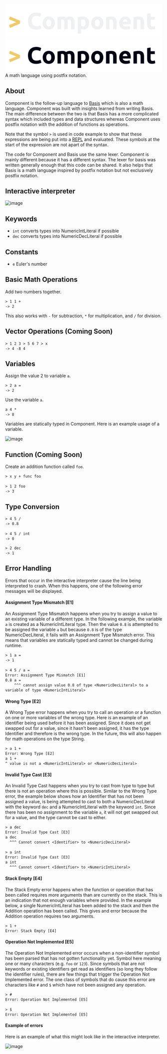 ![Component Logo](./images/Component_dark_mode.png#gh-dark-mode-only)
![Component Logo](./images/Component_light_mode.png#gh-light-mode-only)
<br>
A math language using postfix notation.

## About

Component is the follow-up language to [Basis](https://github.com/JakeRoggenbuck/basis) which is also a math language. Component was built with insights learned from writing Basis. The main difference between the two is that Basis has a more complicated syntax which included types and data structures whereas Component uses postfix notation with the addition of functions as operations.

Note that the symbol `>` is used in code example to show that these expressions are being put into a [REPL](https://en.wikipedia.org/wiki/Read%E2%80%93eval%E2%80%93print_loop) and evaluated. These symbols at the start of the expression are not apart of the syntax.

The code for Component and Basis use the same lexer. Component is mainly different because it has a different syntax. The lexer for basis was written generally enough that this code can be shared. It also helps that Basis is a math language inspired by postfix notation but not exclusively postfix notation.

## Interactive interpreter
![image](https://github.com/user-attachments/assets/3d1978d6-c3b7-4954-9ba5-6b8958e396b1)

## Keywords

- `int` converts types into NumericIntLiteral if possible
- `dec` converts types into NumericDecLiteral if possible

## Constants
- `e` Euler's number

## Basic Math Operations
Add two numbers together.

```
> 1 1 +
-> 2
```

This also works with `-` for subtraction, `*` for multiplication, and `/` for division.

## Vector Operations (Coming Soon)

```
> 1 2 3 > 5 6 7 > x
-> 4 -8 4
```

## Variables

Assign the value 2 to variable `a`.

```
> 2 a =
-> 2
```

Use the variable `a`.
```
a 4 *
-> 8
```

Variables are statically typed in Component. Here is an example usage of a variable.

![image](https://github.com/user-attachments/assets/f20443c1-3a83-4336-9b01-2309e2bc0af9)

## Function (Coming Soon)
Create an addition function called `foo`.

```
> x y + func foo

> 1 2 foo
-> 3
```

## Type Conversion

```
> 4 5 /
-> 0.8

> 4 5 / int
-> 0
```

```
> 2 dec
-> 1
```

## Error Handling

Errors that occur in the interactive interpreter cause the line being interpreted to crash. When this happens, one of the following error messages will be displayed.

#### Assignment Type Mismatch [E1]

An Assignment Type Mismatch happens when you try to assign a value to an existing variable of a different type. In the following example, the variable `a` is created as a NumericIntLiteral type. Then the value `0.8` is attempted to be assigned the variable `a` but because `0.8` is of the type NumericDecLiteral, it fails with an Assignment Type Mismatch error. This means that variables are statically typed and cannot be changed during runtime.

```
> 1 a =
-> 1

> 4 5 / a =
Error: Assignment Type Mismatch [E1]
0.8 a =
    ^^^ cannot assign value 0.8 of type <NumericDecLiteral> to a variable of type <NumericIntLiteral>
```

#### Wrong Type [E2]

A Wrong Type error happens when you try to call an operation or a function on one or more variables of the wrong type. Here is an example of an identifier being used before it has been assigned. Since it does not get swapped out for a value, since it hasn't been assigned, it has the type Identifier and therefore is the wrong type. In the future, this will also happen for math operations on the type String.

```
> a 1 +
Error: Wrong Type [E2]
a 1 +
^ value is not a <NumericIntLiteral> or <NumericDecLiteral>
```

#### Invalid Type Cast [E3]

An Invalid Type Cast happens when you try to cast from type to type but there is not an operation where this is possible. Similar to the Wrong Type error, the example below shows how an Identifier that has not been assigned a value, is being attempted to cast to both a NumericDecLiteral with the keyword `dec` and a NumericIntLiteral with the keyword `int`. Since there has been no assignment to the variable `a`, it will not get swapped out for a value, and the type cannot be cast to either.

```
> a dec
Error: Invalid Type Cast [E3]
a dec
  ^^^ Cannot convert <Identifier> to <NumericDecLiteral>

> a int
Error: Invalid Type Cast [E3]
a int
  ^^^ Cannot convert <Identifier> to <NumericIntLiteral>
```

#### Stack Empty [E4]
The Stack Empty error happens when the function or operation that has been called requires more arguments than are currently on the stack. This is an indication that not enough variables where provided. In the example below, a single NumericIntLiteral has been added to the stack and then the Addition operation has been called. This gives and error because the Addition operation requires two arguments.

```
> 1 +
Error: Stack Empty [E4]
```

#### Operation Not Implemented [E5]

The Operation Not Implemented error occurs when a non-identifier symbol has been parsed that has not gotten functionality yet. Symbol here meaning one or many characters (e.g. `foo` or `123`). Since symbols that are not keywords or existing identifiers get read as identifiers (so long they follow the identifier rules), there are few things that trigger the Operation Not Implemented error. The one class of symbols that do cause this error are characters like `#` and `$` which have not been assigned any operation.

```
> #
Error: Operation Not Implemented [E5]

> $
Error: Operation Not Implemented [E5]
```

#### Example of errors

Here is an example of what this might look like in the interactive interpreter.

![image](https://github.com/user-attachments/assets/993e8eb3-0ca2-4a20-8b30-37dd405992bd)

